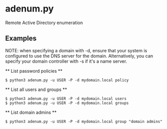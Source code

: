 # adenum.py
Remote Active Directory enumeration

## Examples
NOTE: when specifying a domain with -d, ensure that your system
is configured to use the DNS server for the domain. Alternatively,
you can specify your domain controller with -s if it's a name server.

** List password policies **
```
$ python3 adenum.py -u USER -P -d mydomain.local policy
```

** List all users and groups **
```
$ python3 adenum.py -u USER -P -d mydomain.local users
$ python3 adenum.py -u USER -P -d mydomain.local groups
```

** List domain admins **
```
$ python3 adenum.py -u USER -P -d mydomain.local group "domain admins"
```
